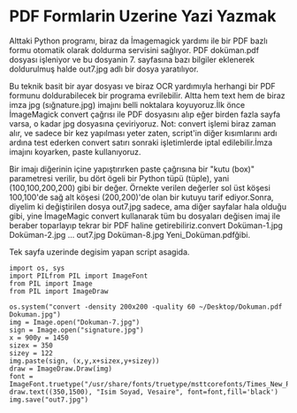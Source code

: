 # PDF Formlarin Uzerine Yazi Yazmak

Alttaki Python programı, biraz da İmagemagick yardımı ile bir PDF
bazlı formu otomatik olarak doldurma servisini sağlıyor. PDF
doküman.pdf dosyası işleniyor ve bu dosyanin 7. sayfasına bazı
bilgiler eklenerek doldurulmuş halde out7.jpg adlı bir dosya
yaratılıyor.

Bu teknik basit bir ayar dosyası ve biraz OCR yardımıyla herhangi bir
PDF formunu doldurabilecek bir programa evrilebilir. Altta hem text
hem de biraz imza jpg (sığnature.jpg) imajını belli noktalara
koyuyoruz.İlk önce İmageMagick convert çağrısı ile PDF dosyasını alıp
eğer birden fazla sayfa varsa, o kadar jpg dosyasına çeviriyoruz. Not:
convert işlemi biraz zaman alır, ve sadece bir kez yapılması yeter
zaten, script'in diğer kısımlarını ardı ardına test ederken convert
satırı sonraki işletimlerde iptal edilebilir.İmza imajını koyarken,
paste kullanıyoruz.

Bir imajı diğerinin içine yapıştırırken paste çağrısına bir "kutu
(box)" parametresi verilir, bu dört ögeli bir Python tüpü (tüple),
yani (100,100,200,200) gibi bir değer. Örnekte verilen değerler sol
üst köşesi 100,100'de sağ alt köşesi (200,200)'de olan bir kutuyu
tarif ediyor.Sonra, diyelim ki değiştirilen dosya out7.jpg sadece, ama
diğer sayfalar hala olduğu gibi, yine İmageMagic convert kullanarak
tüm bu dosyaları değisen imaj ile beraber toparlayıp tekrar bir PDF
haline getirebiliriz.convert Doküman-1.jpg Doküman-2.jpg ... out7.jpg
Doküman-8.jpg Yeni_Doküman.pdfğibi.

Tek sayfa uzerinde degisim yapan script asagida.

```
import os, sys
import PILfrom PIL import ImageFont
from PIL import Image
from PIL import ImageDraw

os.system("convert -density 200x200 -quality 60 ~/Desktop/Dokuman.pdf Dokuman.jpg")
img = Image.open("Dokuman-7.jpg")
sign = Image.open("signature.jpg")
x = 900y = 1450
sizex = 350
sizey = 122
img.paste(sign, (x,y,x+sizex,y+sizey))
draw = ImageDraw.Draw(img)
font = ImageFont.truetype("/usr/share/fonts/truetype/msttcorefonts/Times_New_Roman.ttf",27)
draw.text((350,1500), "Isim Soyad, Vesaire", font=font,fill='black')
img.save("out7.jpg")
```




